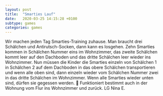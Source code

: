 ```yaml
---
layout: post
title:  "Smarties Lauf"
date:   2020-03-25 14:15:28 +0100
subtype: games
categories: games
---
```


Wir machen jeden Tag Smarties-Training zuhause. Man braucht drei Schälchen und Antirutsch-Socken, dann kann es losgehen. Zehn Smarties kommen in Schälchen Nummer eins im Wohnzimmer, das zweite Schälchen kommt  leer auf den Dachboden und das dritte Schälchen leer wieder ins Wohnzimmer. Nun müssen die Kinder die Smarties einzeln von Schälchen 1 in Schälchen 2 auf dem Dachboden in das obere Schälchen transportieren und wenn alle oben sind, dann einzeln wieder vom Schälchen Nummer zwei in das dritte Schälchen im Wohnzimmer. Wenn alle Smarties wieder unten sind, dürfen sie gegessen werden. 🙂 Funktioniert bestimmt auch in der Wohnung vom Flur ins Wohnzimmer und zurück. LG Nina E.